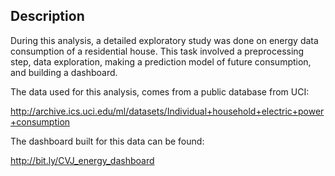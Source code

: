## Description

During this analysis, a detailed exploratory study was done on energy data consumption of a residential house. This task involved a preprocessing step, data exploration, making a prediction model of future consumption, and building a dashboard. 

The data used for this analysis, comes from a public database from UCI:

http://archive.ics.uci.edu/ml/datasets/Individual+household+electric+power+consumption

The dashboard built for this data can be found:

http://bit.ly/CVJ_energy_dashboard
